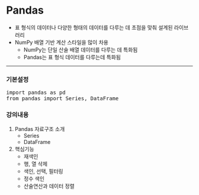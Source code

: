 # Pandas
- 표 형식의 데이터나 다양한 형태의 데이터를 다루는 데 초점을 맞춰 설계된 라이브러리
- NumPy 배열 기반 계산 스타일을 많이 차용
  - NumPy는 단일 산술 배열 데이터를 다루는 데 특화됨
  - Pandas는 표 형식 데이터를 다루는데 특화됨

----

### 기본설정

<pre>
import pandas as pd
from pandas import Series, DataFrame
</pre>

### 강의내용
1. Pandas 자료구조 소개
   - Series
   - DataFrame
2. 핵심기능
    - 재색인
    - 행, 열 삭제
    - 색인, 선택, 필터링
    - 정수 색인
    - 산술연산과 데이터 정렬
  
